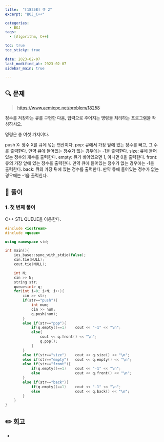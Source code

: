 ```yaml
---
title:  "[18258] 큐 2"
excerpt: "BOJ_C++"

categories:
  - BOJ
tags:
  - [Algorithm, C++]

toc: true
toc_sticky: true
 
date: 2023-02-07
last_modified_at: 2023-02-07
sidebar_main: true

---
```

<!--
문제 🔍
풀이 🎯 ⭕ ❌
주의할 점 🚨
짚고갈 점 ✏️
기타 🔥🌝🪐🔔
-->
## 🔍 문제
> <https://www.acmicpc.net/problem/18258>
<div class="notice" markdown="1">
정수를 저장하는 큐를 구현한 다음, 입력으로 주어지는 명령을 처리하는 프로그램을 작성하시오.

명령은 총 여섯 가지이다.

push X: 정수 X를 큐에 넣는 연산이다.
pop: 큐에서 가장 앞에 있는 정수를 빼고, 그 수를 출력한다. 만약 큐에 들어있는 정수가 없는 경우에는 -1을 출력한다.
size: 큐에 들어있는 정수의 개수를 출력한다.
empty: 큐가 비어있으면 1, 아니면 0을 출력한다.
front: 큐의 가장 앞에 있는 정수를 출력한다. 만약 큐에 들어있는 정수가 없는 경우에는 -1을 출력한다.
back: 큐의 가장 뒤에 있는 정수를 출력한다. 만약 큐에 들어있는 정수가 없는 경우에는 -1을 출력한다.
</div>

## 🎯 풀이
### 1. 첫 번째 풀이
C++ STL QUEUE을 이용한다.
```cpp
#include <iostream>
#include <queue>

using namespace std;

int main(){
    ios_base::sync_with_stdio(false);
    cin.tie(NULL);
    cout.tie(NULL);

    int N;
    cin >> N;
    string str;
    queue<int> q;
    for(int i=0; i<N; i++){
        cin >> str;
        if(str=="push"){
            int num;
            cin >> num;
            q.push(num);
        }
        else if(str=="pop"){
            if(q.empty()==1)    cout << "-1" << "\n";
            else{
                cout << q.front() << "\n";
                q.pop();
            }
        }
        else if(str=="size")    cout << q.size() << "\n";
        else if(str=="empty")   cout << q.empty() << "\n";
        else if(str=="front"){
            if(q.empty()==1)    cout << "-1" << "\n";
            else                cout << q.front() << "\n";
        }
        else if(str=="back"){
            if(q.empty()==1)    cout << "-1" << "\n";
            else                cout << q.back() << "\n";
        }    
    }
}
```

## ✏️ 회고
-